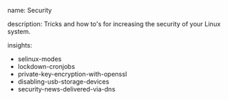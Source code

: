 name: Security

description: Tricks and how to's for increasing the security of your Linux system.

insights:
  - selinux-modes
  - lockdown-cronjobs
  - private-key-encryption-with-openssl
  - disabling-usb-storage-devices
  - security-news-delivered-via-dns
